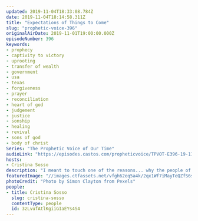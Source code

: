 ```yaml
---
updated: 2019-11-04T18:33:08.784Z
date: 2019-11-04T18:14:58.311Z
title: "Expectations of Things to Come"
slug: "prophetic-voice-396"
originalAirDate: 2019-11-01T19:00:00.000Z
episodeNumber: 396
keywords:
- prophecy
- captivity to victory
- uprooting
- transfer of wealth
- government
- usa
- texas
- forgiveness
- prayer
- reconciliation
- heart of god
- judgement
- justice
- sonship
- healing
- revival
- sons of god
- body of christ
Series: "The Prophetic Voice of Our Time"
audioLink: "https://episodes.castos.com/propheticvoice/TPVOT-E396-19-11-02-03-Expectations-of-Things-to-Come.mp3"
hosts:
- Cristina Sosso
description: "I meant to touch one of the reasons... why the people of God are taken captive, why they cannot move about, why things are not manifesting. But I want to share with you the prophecies and visions I got while in a time of prayer so that you know what to expect. First, expect to see justice being served or rendered in our government...\n"
featuredImage: "//images.ctfassets.net/vfgh62eq5a4k/2qx1Wf7iMayTeQZfS6sZH7/9249d6f338a63b966c03979212df7cce/cliff-coast-dark-sky-dawn-3031075.jpg"
photoCredit: "Photo by Simon Clayton from Pexels"
people:
- title: Cristina Sosso
  slug: cristina-sosso
  contentType: people
  id: 3zLvufAtlKgiiGIaEYs4S4
---
```

